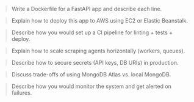 > Write a Dockerfile for a FastAPI app and describe each line.

> Explain how to deploy this app to AWS using EC2 or Elastic Beanstalk.

> Describe how you would set up a CI pipeline for linting + tests + deploy.

> Explain how to scale scraping agents horizontally (workers, queues).

> Describe how to secure secrets (API keys, DB URIs) in production.

> Discuss trade-offs of using MongoDB Atlas vs. local MongoDB.

> Describe how you would monitor the system and get alerted on failures.
